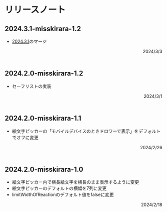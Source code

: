 # リリースノート

## 2024.3.1-misskirara-1.2
* [2024.3.1](https://github.com/misskey-dev/misskey/blob/develop/CHANGELOG.md)のマージ  
<div style="text-align: right;">2024/3/3</div> 
　  
    
## 2024.2.0-misskirara-1.2
* セーフリストの実装  
<div style="text-align: right;">2024/3/1</div> 
　  

  
## 2024.2.0-misskirara-1.1
* 絵文字ピッカーの「モバイルデバイスのときドロワーで表示」をデフォルトでオフに変更
<div style="text-align: right;">2024/2/26</div> 
　  

  
## 2024.2.0-misskirara-1.0
* 絵文字ピッカー内で横長絵文字を横長のまま表示するように変更
* 絵文字ピッカーのデフォルトの横幅を7列に変更
* limitWidthOfReactionのデフォルト値をfalseに変更 
<div style="text-align: right;">2024/2/18</div> 
　  

  
